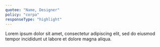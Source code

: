 ```yaml
---
quotee: "Name, Designer"
policy: "corpa"
responseType: "highlight"
---
```


Lorem ipsum dolor sit amet, consectetur adipiscing elit, sed do eiusmod tempor incididunt ut labore et dolore magna aliqua.
